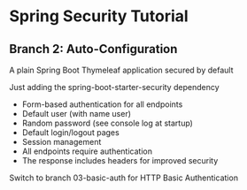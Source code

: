 # Spring Security Tutorial

## Branch 2: Auto-Configuration

A plain Spring Boot Thymeleaf application secured by default

Just adding the spring-boot-starter-security dependency

- Form-based authentication for all endpoints
- Default user (with name user)
- Random password (see console log at startup)
- Default login/logout pages
- Session management
- All endpoints require authentication
- The response includes headers for improved security

Switch to branch 03-basic-auth for HTTP Basic Authentication
